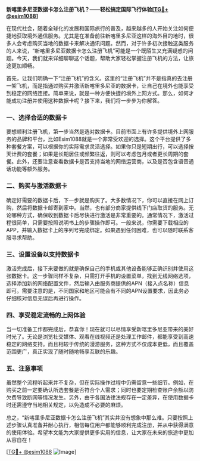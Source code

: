 **新喀里多尼亚数据卡怎么注册飞机？——轻松搞定国际飞行体验[[TG💪+ @esim1088](https://t.me/s/esim1088)]**

在现代社会，随着全球化的发展和国际旅行的普及，越来越多的人开始关注如何便捷地获取境外通信服务。尤其是在准备前往新喀里多尼亚这样的海外目的地时，很多人会考虑购买当地的数据卡来解决通讯问题。然而，对于许多初次接触这类服务的人来说，“新喀里多尼亚数据卡怎么注册飞机”可能是一个既陌生又充满疑惑的问题。今天，我们就来详细聊聊这个话题，帮助大家轻松掌握注册飞机的方法，让旅途更加顺畅。

首先，让我们明确一下“注册飞机”的含义。这里的“注册飞机”并不是指真的去注册一架飞机，而是指通过购买并激活新喀里多尼亚的数据卡，让自己在境外也能享受到稳定的网络连接。简单来说，就是一种方便快捷的境外上网方式。那么，如何才能成功注册并使用这种数据卡呢？接下来，我们将一步步为你解答。

### 一、选择合适的数据卡

要想顺利注册飞机，第一步当然是选对数据卡。目前市面上有许多提供境外上网服务的品牌和平台，比如Esim1088就是一个非常受欢迎的选择。这个平台提供了多种套餐方案，可以根据你的实际需求灵活选择。如果你只是短期出行，可以选择按天计费的套餐；如果是长期居住或频繁往返，则可以考虑包月或者更长周期的套餐。此外，还要注意查看数据卡是否支持当地的网络运营商，以及是否包含语音通话功能等额外服务。

### 二、购买与激活数据卡

确定好需要的数据卡后，下一步就是购买了。大多数情况下，你可以直接在网上订购，然后将数据卡邮寄到家中。当然，也有部分商家提供线下门店取货的服务。无论哪种方式，确保收到数据卡后尽快进行激活是非常重要的。通常情况下，激活过程很简单，只需要按照说明书上的步骤操作即可。一般来说，你需要下载相应的APP，并输入数据卡上的序列号完成绑定。如果遇到任何困难，也可以随时联系客服寻求帮助。

### 三、设置设备以支持数据卡

激活完成后，接下来要做的就是确保自己的手机或其他设备能够正确识别并使用这张数据卡。这一步骤同样不复杂，只需打开手机的设置菜单，找到无线网络选项，选择添加新的网络配置文件，然后输入由服务商提供的APN（接入点名称）信息即可。需要注意的是，不同国家和地区可能会有不同的APN设置要求，因此务必仔细核对信息无误后再进行操作。

### 四、享受稳定流畅的上网体验

当一切准备工作都完成后，恭喜你！现在就可以尽情享受新喀里多尼亚带来的美好时光了。无论是浏览社交媒体、观看在线视频还是处理工作邮件，都能享受到高速稳定的网络支持。而且相较于传统的漫游服务，这种方式不仅成本更低，而且覆盖范围更广，真正实现了随时随地畅享互联的乐趣。

### 五、注意事项

虽然整个流程听起来并不复杂，但在实际操作过程中仍需留意一些细节。例如，在购买之前一定要确认所选套餐是否符合个人需求；同时也要定期检查账户余额以防欠费导致断网等情况发生。另外，由于各国法律法规存在一定差异，在使用数据卡时还需遵守当地相关规定，以免造成不必要的麻烦。

总之，“新喀里多尼亚数据卡怎么注册飞机”其实并没有想象中那么难。只要按照上述步骤认真准备并耐心执行，相信每位用户都能够顺利完成注册，并从中获得满意的使用体验。希望本文能为大家提供更多实用的信息，让大家在未来的旅途中更加从容自在！

[[TG💪+ @esim1088](https://t.me/s/esim1088) ![Image](https://i.postimg.cc/4NQfJmqS/Snipaste-2025-05-13-00-14-12.png)]